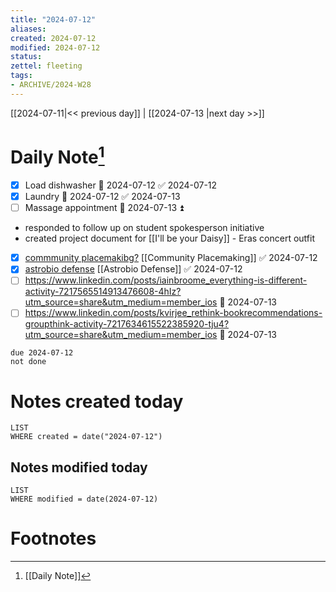 ```yaml
---
title: "2024-07-12"
aliases: 
created: 2024-07-12
modified: 2024-07-12
status: 
zettel: fleeting
tags:
- ARCHIVE/2024-W28
---
```


[[2024-07-11|<< previous day]] | [[2024-07-13 |next day >>]]

# Daily Note[^1]
- [x] Load dishwasher 📅 2024-07-12 ✅ 2024-07-12
- [x] Laundry 📅 2024-07-12 ✅ 2024-07-13
- [ ] Massage appointment 📅 2024-07-13 ⏫ 
- responded to follow up on student spokesperson initiative
- created project document for [[I'll be your Daisy]] - Eras concert outfit
- [x] [commmunity placemakibg?](https://www.linkedin.com/posts/dominika-noworolska_as-i-enter-self-employment-its-time-for-activity-7216097179268980736-Vg1V?utm_source=share&utm_medium=member_ios) [[Community Placemaking]] ✅ 2024-07-12
- [x] [astrobio defense](https://www.linkedin.com/posts/philgratton_ai-cyber-attacks-and-amateur-experiments-activity-7217631061835415552-mg-N?utm_source=share&utm_medium=member_ios) [[Astrobio Defense]] ✅ 2024-07-12
- [ ] https://www.linkedin.com/posts/iainbroome_everything-is-different-activity-7217565514913476608-4hIz?utm_source=share&utm_medium=member_ios 📅 2024-07-13
- [ ] https://www.linkedin.com/posts/kvirjee_rethink-bookrecommendations-groupthink-activity-7217634615522385920-tju4?utm_source=share&utm_medium=member_ios 📅 2024-07-13
```tasks
due 2024-07-12
not done
```
# Notes created today
```dataview
LIST
WHERE created = date("2024-07-12")
```
## Notes modified today
```dataview
LIST
WHERE modified = date(2024-07-12)
```

# Footnotes

[^1]: [[Daily Note]]